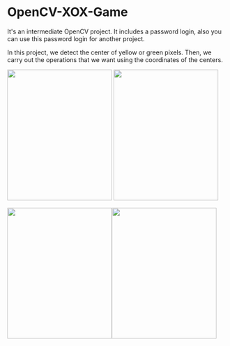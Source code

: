 # OpenCV-XOX-Game
It's an intermediate OpenCV project. It includes a password login, also you can use this password login for another project.

In this project, we detect the center of yellow or green pixels. Then,  we carry out the operations that we want using the coordinates of the centers.


<img src="https://user-images.githubusercontent.com/70167500/109081643-a918f080-7713-11eb-90aa-3407610dd461.PNG" width="240"  height="300" > <img src="https://user-images.githubusercontent.com/70167500/109082364-e6ca4900-7714-11eb-8f97-d74f9eca384b.PNG" width="240" height="300">

<img src="https://user-images.githubusercontent.com/70167500/109082399-f8135580-7714-11eb-8a02-f42e5edf2746.PNG" width="240"  height="300"><img src="https://user-images.githubusercontent.com/70167500/109082415-03ff1780-7715-11eb-9e1a-4fb30418bdba.PNG" width="240" height="300">

